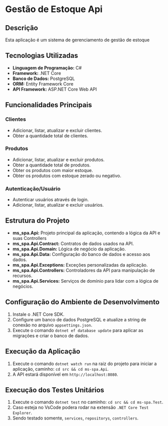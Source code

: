 # Gestão de Estoque Api

## Descrição
Esta aplicação é um sistema de gerenciamento de gestão de estoque

## Tecnologias Utilizadas
- **Linguagem de Programação:** C#
- **Framework:** .NET Core
- **Banco de Dados:** PostgreSQL
- **ORM:** Entity Framework Core
- **API Framework:** ASP.NET Core Web API

## Funcionalidades Principais

### Clientes
- Adicionar, listar, atualizar e excluir clientes.
- Obter a quantidade total de clientes.

### Produtos
- Adicionar, listar, atualizar e excluir produtos.
- Obter a quantidade total de produtos.
- Obter os produtos com maior estoque.
- Obter os produtos com estoque zerado ou negativo.

### Autenticação/Usuário
- Autenticar usuários através de login.
- Adicionar, listar, atualizar e excluir usuários.

## Estrutura do Projeto
- **ms_spa.Api:** Projeto principal da aplicação, contendo a lógica da API e suas Controllers
- **ms_spa.Api.Contract:** Contratos de dados usados na API.
- **ms_spa.Api.Domain:** Lógica de negócio da aplicação.
- **ms_spa.Api.Data:** Configuração do banco de dados e acesso aos dados.
- **ms_spa.Api.Exceptions:** Exceções personalizadas da aplicação.
- **ms_spa.Api.Controllers:** Controladores da API para manipulação de recursos.
- **ms_spa.Api.Services:** Serviços de domínio para lidar com a lógica de negócios.

## Configuração do Ambiente de Desenvolvimento

1. Instale o .NET Core SDK.
2. Configure um banco de dados PostgreSQL e atualize a string de conexão no arquivo `appsettings.json`.
3. Execute o comando `dotnet ef database update` para aplicar as migrações e criar o banco de dados.

## Execução da Aplicação

1. Execute o comando `dotnet watch run` na raiz do projeto para iniciar a aplicação, caminho: `cd src && cd ms-spa.Api`.
2. A API estará disponível em `http://localhost:8080`.

## Execução dos Testes Unitários

1. Execute o comando `dotnet test` no caminho: `cd src && cd ms-spa.Test`.
2. Caso esteja no VsCode podera rodar na extensão `.NET Core Test Explorer`.
3. Sendo testado somente, `services`, `repositorys`, `controllers`.



